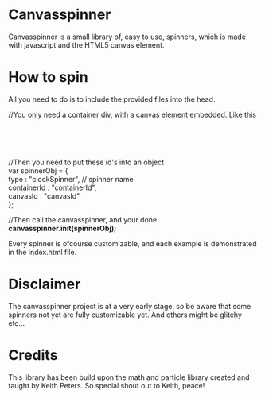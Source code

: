 # Canvasspinner

Canvasspinner is a small library of, easy to use, spinners, which is made with javascript and the HTML5 canvas element. 



# How to spin
All you need to do is to include the provided files into the head.

//You only need a container div, with a canvas element embedded. Like this<br>
<div id="containerId"><br>
  <canvas id="canvasId"></canvas><br>
</div><br>

//Then you need to put these id's into an object <br>
var spinnerObj = { <br>
  type : "clockSpinner", // spinner name <br>
  containerId : "containerId",<br>
  canvasId : "canvasId"<br>
};<br>

//Then call the canvasspinner, and your done.<br>
<b>canvasspinner.init(spinnerObj);</b>

Every spinner is ofcourse customizable, and each example is demonstrated in the index.html file.

# Disclaimer
The canvasspinner project is at a very early stage, so be aware that some spinners not yet are fully customizable yet. And others might be glitchy etc...

# Credits

This library has been build upon the math and particle library created and taught by Keith Peters. So special shout out to Keith, peace!


